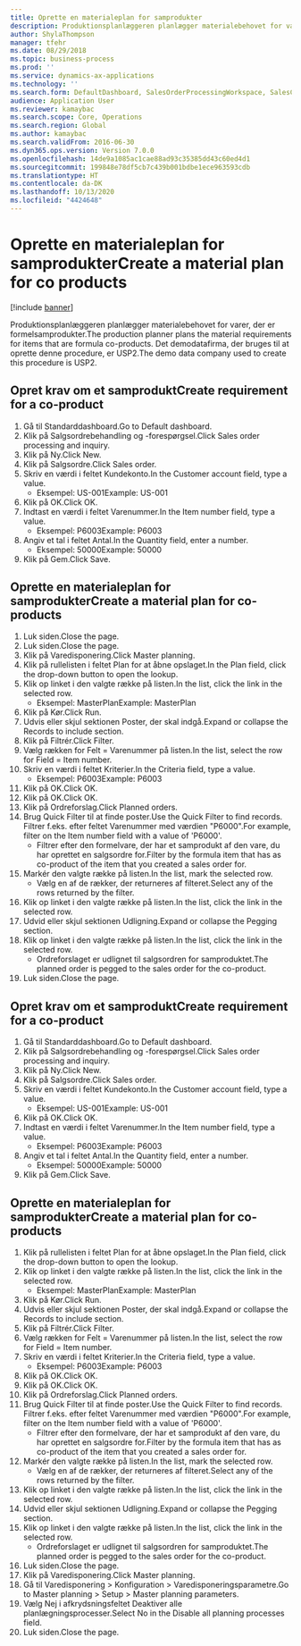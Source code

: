 ```yaml
---
title: Oprette en materialeplan for samprodukter
description: Produktionsplanlæggeren planlægger materialebehovet for varer, der er formelsamprodukter.
author: ShylaThompson
manager: tfehr
ms.date: 08/29/2018
ms.topic: business-process
ms.prod: ''
ms.service: dynamics-ax-applications
ms.technology: ''
ms.search.form: DefaultDashboard, SalesOrderProcessingWorkspace, SalesCreateOrder, SalesTable, ReqCreatePlanWorkspace, ReqTransPlanCard, SysQueryForm, ReqTransPo
audience: Application User
ms.reviewer: kamaybac
ms.search.scope: Core, Operations
ms.search.region: Global
ms.author: kamaybac
ms.search.validFrom: 2016-06-30
ms.dyn365.ops.version: Version 7.0.0
ms.openlocfilehash: 14de9a1085ac1cae88ad93c35385dd43c60ed4d1
ms.sourcegitcommit: 199848e78df5cb7c439b001bdbe1ece963593cdb
ms.translationtype: HT
ms.contentlocale: da-DK
ms.lasthandoff: 10/13/2020
ms.locfileid: "4424648"
---
```

# <a name="create-a-material-plan-for-co-products"></a><span data-ttu-id="ef979-103">Oprette en materialeplan for samprodukter</span><span class="sxs-lookup"><span data-stu-id="ef979-103">Create a material plan for co products</span></span>

[!include [banner](../../includes/banner.md)]

<span data-ttu-id="ef979-104">Produktionsplanlæggeren planlægger materialebehovet for varer, der er formelsamprodukter.</span><span class="sxs-lookup"><span data-stu-id="ef979-104">The production planner plans the material requirements for items that are formula co-products.</span></span> <span data-ttu-id="ef979-105">Det demodatafirma, der bruges til at oprette denne procedure, er USP2.</span><span class="sxs-lookup"><span data-stu-id="ef979-105">The demo data company used to create this procedure is USP2.</span></span>


## <a name="create-requirement-for-a-co-product"></a><span data-ttu-id="ef979-106">Opret krav om et samprodukt</span><span class="sxs-lookup"><span data-stu-id="ef979-106">Create requirement for a co-product</span></span>
1. <span data-ttu-id="ef979-107">Gå til Standarddashboard.</span><span class="sxs-lookup"><span data-stu-id="ef979-107">Go to Default dashboard.</span></span>
2. <span data-ttu-id="ef979-108">Klik på Salgsordrebehandling og -forespørgsel.</span><span class="sxs-lookup"><span data-stu-id="ef979-108">Click Sales order processing and inquiry.</span></span>
3. <span data-ttu-id="ef979-109">Klik på Ny.</span><span class="sxs-lookup"><span data-stu-id="ef979-109">Click New.</span></span>
4. <span data-ttu-id="ef979-110">Klik på Salgsordre.</span><span class="sxs-lookup"><span data-stu-id="ef979-110">Click Sales order.</span></span>
5. <span data-ttu-id="ef979-111">Skriv en værdi i feltet Kundekonto.</span><span class="sxs-lookup"><span data-stu-id="ef979-111">In the Customer account field, type a value.</span></span>
    * <span data-ttu-id="ef979-112">Eksempel: US-001</span><span class="sxs-lookup"><span data-stu-id="ef979-112">Example: US-001</span></span>  
6. <span data-ttu-id="ef979-113">Klik på OK.</span><span class="sxs-lookup"><span data-stu-id="ef979-113">Click OK.</span></span>
7. <span data-ttu-id="ef979-114">Indtast en værdi i feltet Varenummer.</span><span class="sxs-lookup"><span data-stu-id="ef979-114">In the Item number field, type a value.</span></span>
    * <span data-ttu-id="ef979-115">Eksempel: P6003</span><span class="sxs-lookup"><span data-stu-id="ef979-115">Example: P6003</span></span>  
8. <span data-ttu-id="ef979-116">Angiv et tal i feltet Antal.</span><span class="sxs-lookup"><span data-stu-id="ef979-116">In the Quantity field, enter a number.</span></span>
    * <span data-ttu-id="ef979-117">Eksempel: 50000</span><span class="sxs-lookup"><span data-stu-id="ef979-117">Example: 50000</span></span>  
9. <span data-ttu-id="ef979-118">Klik på Gem.</span><span class="sxs-lookup"><span data-stu-id="ef979-118">Click Save.</span></span>

## <a name="create-a-material-plan-for-co-products"></a><span data-ttu-id="ef979-119">Oprette en materialeplan for samprodukter</span><span class="sxs-lookup"><span data-stu-id="ef979-119">Create a material plan for co-products</span></span>
1. <span data-ttu-id="ef979-120">Luk siden.</span><span class="sxs-lookup"><span data-stu-id="ef979-120">Close the page.</span></span>
2. <span data-ttu-id="ef979-121">Luk siden.</span><span class="sxs-lookup"><span data-stu-id="ef979-121">Close the page.</span></span>
3. <span data-ttu-id="ef979-122">Klik på Varedisponering.</span><span class="sxs-lookup"><span data-stu-id="ef979-122">Click Master planning.</span></span>
4. <span data-ttu-id="ef979-123">Klik på rullelisten i feltet Plan for at åbne opslaget.</span><span class="sxs-lookup"><span data-stu-id="ef979-123">In the Plan field, click the drop-down button to open the lookup.</span></span>
5. <span data-ttu-id="ef979-124">Klik op linket i den valgte række på listen.</span><span class="sxs-lookup"><span data-stu-id="ef979-124">In the list, click the link in the selected row.</span></span>
    * <span data-ttu-id="ef979-125">Eksempel: MasterPlan</span><span class="sxs-lookup"><span data-stu-id="ef979-125">Example: MasterPlan</span></span>  
6. <span data-ttu-id="ef979-126">Klik på Kør.</span><span class="sxs-lookup"><span data-stu-id="ef979-126">Click Run.</span></span>
7. <span data-ttu-id="ef979-127">Udvis eller skjul sektionen Poster, der skal indgå.</span><span class="sxs-lookup"><span data-stu-id="ef979-127">Expand or collapse the Records to include section.</span></span>
8. <span data-ttu-id="ef979-128">Klik på Filtrér.</span><span class="sxs-lookup"><span data-stu-id="ef979-128">Click Filter.</span></span>
9. <span data-ttu-id="ef979-129">Vælg rækken for Felt = Varenummer på listen.</span><span class="sxs-lookup"><span data-stu-id="ef979-129">In the list, select the row for Field = Item number.</span></span>
10. <span data-ttu-id="ef979-130">Skriv en værdi i feltet Kriterier.</span><span class="sxs-lookup"><span data-stu-id="ef979-130">In the Criteria field, type a value.</span></span>
    * <span data-ttu-id="ef979-131">Eksempel: P6003</span><span class="sxs-lookup"><span data-stu-id="ef979-131">Example: P6003</span></span>  
11. <span data-ttu-id="ef979-132">Klik på OK.</span><span class="sxs-lookup"><span data-stu-id="ef979-132">Click OK.</span></span>
12. <span data-ttu-id="ef979-133">Klik på OK.</span><span class="sxs-lookup"><span data-stu-id="ef979-133">Click OK.</span></span>
13. <span data-ttu-id="ef979-134">Klik på Ordreforslag.</span><span class="sxs-lookup"><span data-stu-id="ef979-134">Click Planned orders.</span></span>
14. <span data-ttu-id="ef979-135">Brug Quick Filter til at finde poster.</span><span class="sxs-lookup"><span data-stu-id="ef979-135">Use the Quick Filter to find records.</span></span> <span data-ttu-id="ef979-136">Filtrer f.eks. efter feltet Varenummer med værdien "P6000".</span><span class="sxs-lookup"><span data-stu-id="ef979-136">For example, filter on the Item number field with a value of 'P6000'.</span></span>
    * <span data-ttu-id="ef979-137">Filtrer efter den formelvare, der har et samprodukt af den vare, du har oprettet en salgsordre for.</span><span class="sxs-lookup"><span data-stu-id="ef979-137">Filter by the formula item that has as co-product of the item that you created a sales order for.</span></span>  
15. <span data-ttu-id="ef979-138">Markér den valgte række på listen.</span><span class="sxs-lookup"><span data-stu-id="ef979-138">In the list, mark the selected row.</span></span>
    * <span data-ttu-id="ef979-139">Vælg en af de rækker, der returneres af filteret.</span><span class="sxs-lookup"><span data-stu-id="ef979-139">Select any of the rows returned by the filter.</span></span>  
16. <span data-ttu-id="ef979-140">Klik op linket i den valgte række på listen.</span><span class="sxs-lookup"><span data-stu-id="ef979-140">In the list, click the link in the selected row.</span></span>
17. <span data-ttu-id="ef979-141">Udvid eller skjul sektionen Udligning.</span><span class="sxs-lookup"><span data-stu-id="ef979-141">Expand or collapse the Pegging section.</span></span>
18. <span data-ttu-id="ef979-142">Klik op linket i den valgte række på listen.</span><span class="sxs-lookup"><span data-stu-id="ef979-142">In the list, click the link in the selected row.</span></span>
    * <span data-ttu-id="ef979-143">Ordreforslaget er udlignet til salgsordren for samproduktet.</span><span class="sxs-lookup"><span data-stu-id="ef979-143">The planned order is pegged to the sales order for the co-product.</span></span>  
19. <span data-ttu-id="ef979-144">Luk siden.</span><span class="sxs-lookup"><span data-stu-id="ef979-144">Close the page.</span></span>

## <a name="create-requirement-for-a-co-product"></a><span data-ttu-id="ef979-145">Opret krav om et samprodukt</span><span class="sxs-lookup"><span data-stu-id="ef979-145">Create requirement for a co-product</span></span>
1. <span data-ttu-id="ef979-146">Gå til Standarddashboard.</span><span class="sxs-lookup"><span data-stu-id="ef979-146">Go to Default dashboard.</span></span>
2. <span data-ttu-id="ef979-147">Klik på Salgsordrebehandling og -forespørgsel.</span><span class="sxs-lookup"><span data-stu-id="ef979-147">Click Sales order processing and inquiry.</span></span>
3. <span data-ttu-id="ef979-148">Klik på Ny.</span><span class="sxs-lookup"><span data-stu-id="ef979-148">Click New.</span></span>
4. <span data-ttu-id="ef979-149">Klik på Salgsordre.</span><span class="sxs-lookup"><span data-stu-id="ef979-149">Click Sales order.</span></span>
5. <span data-ttu-id="ef979-150">Skriv en værdi i feltet Kundekonto.</span><span class="sxs-lookup"><span data-stu-id="ef979-150">In the Customer account field, type a value.</span></span>
    * <span data-ttu-id="ef979-151">Eksempel: US-001</span><span class="sxs-lookup"><span data-stu-id="ef979-151">Example: US-001</span></span>  
6. <span data-ttu-id="ef979-152">Klik på OK.</span><span class="sxs-lookup"><span data-stu-id="ef979-152">Click OK.</span></span>
7. <span data-ttu-id="ef979-153">Indtast en værdi i feltet Varenummer.</span><span class="sxs-lookup"><span data-stu-id="ef979-153">In the Item number field, type a value.</span></span>
    * <span data-ttu-id="ef979-154">Eksempel: P6003</span><span class="sxs-lookup"><span data-stu-id="ef979-154">Example: P6003</span></span>  
8. <span data-ttu-id="ef979-155">Angiv et tal i feltet Antal.</span><span class="sxs-lookup"><span data-stu-id="ef979-155">In the Quantity field, enter a number.</span></span>
    * <span data-ttu-id="ef979-156">Eksempel: 50000</span><span class="sxs-lookup"><span data-stu-id="ef979-156">Example: 50000</span></span>  
9. <span data-ttu-id="ef979-157">Klik på Gem.</span><span class="sxs-lookup"><span data-stu-id="ef979-157">Click Save.</span></span>

## <a name="create-a-material-plan-for-co-products"></a><span data-ttu-id="ef979-158">Oprette en materialeplan for samprodukter</span><span class="sxs-lookup"><span data-stu-id="ef979-158">Create a material plan for co-products</span></span>
1. <span data-ttu-id="ef979-159">Klik på rullelisten i feltet Plan for at åbne opslaget.</span><span class="sxs-lookup"><span data-stu-id="ef979-159">In the Plan field, click the drop-down button to open the lookup.</span></span>
2. <span data-ttu-id="ef979-160">Klik op linket i den valgte række på listen.</span><span class="sxs-lookup"><span data-stu-id="ef979-160">In the list, click the link in the selected row.</span></span>
    * <span data-ttu-id="ef979-161">Eksempel: MasterPlan</span><span class="sxs-lookup"><span data-stu-id="ef979-161">Example: MasterPlan</span></span>  
3. <span data-ttu-id="ef979-162">Klik på Kør.</span><span class="sxs-lookup"><span data-stu-id="ef979-162">Click Run.</span></span>
4. <span data-ttu-id="ef979-163">Udvis eller skjul sektionen Poster, der skal indgå.</span><span class="sxs-lookup"><span data-stu-id="ef979-163">Expand or collapse the Records to include section.</span></span>
5. <span data-ttu-id="ef979-164">Klik på Filtrér.</span><span class="sxs-lookup"><span data-stu-id="ef979-164">Click Filter.</span></span>
6. <span data-ttu-id="ef979-165">Vælg rækken for Felt = Varenummer på listen.</span><span class="sxs-lookup"><span data-stu-id="ef979-165">In the list, select the row for Field = Item number.</span></span>
7. <span data-ttu-id="ef979-166">Skriv en værdi i feltet Kriterier.</span><span class="sxs-lookup"><span data-stu-id="ef979-166">In the Criteria field, type a value.</span></span>
    * <span data-ttu-id="ef979-167">Eksempel: P6003</span><span class="sxs-lookup"><span data-stu-id="ef979-167">Example: P6003</span></span>  
8. <span data-ttu-id="ef979-168">Klik på OK.</span><span class="sxs-lookup"><span data-stu-id="ef979-168">Click OK.</span></span>
9. <span data-ttu-id="ef979-169">Klik på OK.</span><span class="sxs-lookup"><span data-stu-id="ef979-169">Click OK.</span></span>
10. <span data-ttu-id="ef979-170">Klik på Ordreforslag.</span><span class="sxs-lookup"><span data-stu-id="ef979-170">Click Planned orders.</span></span>
11. <span data-ttu-id="ef979-171">Brug Quick Filter til at finde poster.</span><span class="sxs-lookup"><span data-stu-id="ef979-171">Use the Quick Filter to find records.</span></span> <span data-ttu-id="ef979-172">Filtrer f.eks. efter feltet Varenummer med værdien "P6000".</span><span class="sxs-lookup"><span data-stu-id="ef979-172">For example, filter on the Item number field with a value of 'P6000'.</span></span>
    * <span data-ttu-id="ef979-173">Filtrer efter den formelvare, der har et samprodukt af den vare, du har oprettet en salgsordre for.</span><span class="sxs-lookup"><span data-stu-id="ef979-173">Filter by the formula item that has as co-product of the item that you created a sales order for.</span></span>  
12. <span data-ttu-id="ef979-174">Markér den valgte række på listen.</span><span class="sxs-lookup"><span data-stu-id="ef979-174">In the list, mark the selected row.</span></span>
    * <span data-ttu-id="ef979-175">Vælg en af de rækker, der returneres af filteret.</span><span class="sxs-lookup"><span data-stu-id="ef979-175">Select any of the rows returned by the filter.</span></span>  
13. <span data-ttu-id="ef979-176">Klik op linket i den valgte række på listen.</span><span class="sxs-lookup"><span data-stu-id="ef979-176">In the list, click the link in the selected row.</span></span>
14. <span data-ttu-id="ef979-177">Udvid eller skjul sektionen Udligning.</span><span class="sxs-lookup"><span data-stu-id="ef979-177">Expand or collapse the Pegging section.</span></span>
15. <span data-ttu-id="ef979-178">Klik op linket i den valgte række på listen.</span><span class="sxs-lookup"><span data-stu-id="ef979-178">In the list, click the link in the selected row.</span></span>
    * <span data-ttu-id="ef979-179">Ordreforslaget er udlignet til salgsordren for samproduktet.</span><span class="sxs-lookup"><span data-stu-id="ef979-179">The planned order is pegged to the sales order for the co-product.</span></span>  
16. <span data-ttu-id="ef979-180">Luk siden.</span><span class="sxs-lookup"><span data-stu-id="ef979-180">Close the page.</span></span>
17. <span data-ttu-id="ef979-181">Klik på Varedisponering.</span><span class="sxs-lookup"><span data-stu-id="ef979-181">Click Master planning.</span></span>
18. <span data-ttu-id="ef979-182">Gå til Varedisponering > Konfiguration > Varedisponeringsparametre.</span><span class="sxs-lookup"><span data-stu-id="ef979-182">Go to Master planning > Setup > Master planning parameters.</span></span>
19. <span data-ttu-id="ef979-183">Vælg Nej i afkrydsningsfeltet Deaktiver alle planlægningsprocesser.</span><span class="sxs-lookup"><span data-stu-id="ef979-183">Select No in the Disable all planning processes field.</span></span>
20. <span data-ttu-id="ef979-184">Luk siden.</span><span class="sxs-lookup"><span data-stu-id="ef979-184">Close the page.</span></span>

